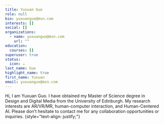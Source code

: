 ```yaml
---
title: Yuxuan Guo
role: null
bio: yuxuanguo@msn.com
interests: []
social: []
organizations:
  - name: yuxuanguo@msn.com
    url: ""
education:
  courses: []
superuser: true
status:
  icon: ☕️
last_name: Guo
highlight_name: true
first_name: Yuxuan
email: yuxuanguo@msn.com
---
```

Hi, I am Yuxuan Guo. I have obtained my Master of Science degree in Design and Digital Media from the University of Edinburgh. My research interests are AR/VR/MR, human-computer interaction, and Human-Centered AI. Please don’t hesitate to contact me for any collaboration opportunities or inquiries.
{style="text-align: justify;"}